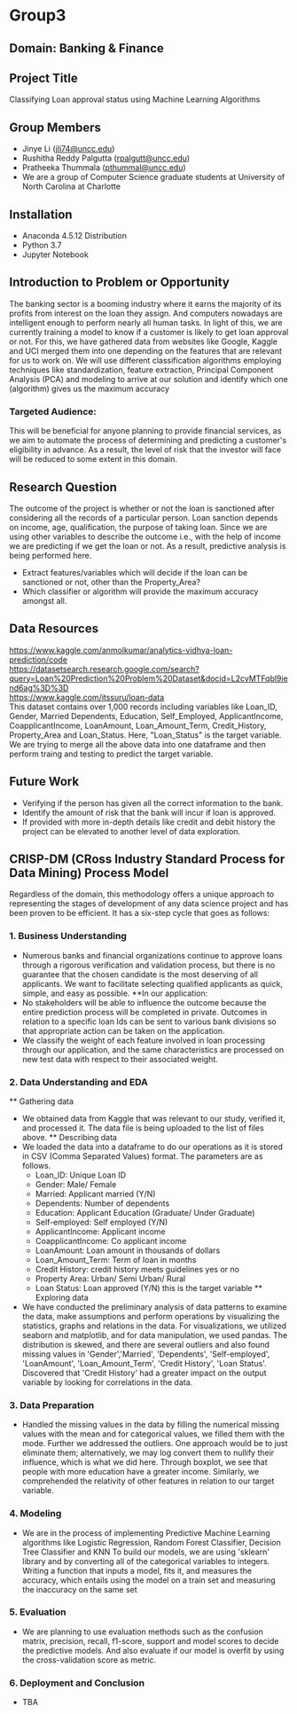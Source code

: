 # Group3
## Domain: Banking & Finance

## Project Title
Classifying Loan approval status using Machine Learning Algorithms

## Group Members
* Jinye Li (jli74@uncc.edu)
* Rushitha Reddy Palgutta (rpalgutt@uncc.edu)
* Pratheeka Thummala (pthummal@uncc.edu)
* We are a group of Computer Science graduate students at University of North Carolina at Charlotte

## Installation
* Anaconda 4.5.12 Distribution
* Python 3.7
* Jupyter Notebook

## Introduction to Problem or Opportunity
The banking sector is a booming industry where it earns the majority of its profits from interest on the loan they assign. And computers nowadays are intelligent enough to perform nearly all human tasks. In light of this, we are currently training a model to know if a customer is likely to get loan approval or not. For this, we have gathered data from websites like Google, Kaggle and UCI merged them into one depending on the features that are relevant for us to work on. We will use different classification algorithms employing techniques like standardization, feature extraction, Principal Component Analysis (PCA) and modeling  to arrive at our solution and identify which one (algorithm) gives us the maximum accuracy
### Targeted Audience: 
This will be beneficial for anyone planning to provide financial services, as we aim to automate the process of determining and predicting a customer's eligibility in advance. As a result, the level of risk that the investor will face will be reduced to some extent in this domain.

## Research Question
The outcome of the project is whether or not the loan is sanctioned after considering all the records of a particular person. Loan sanction depends on income, age, qualification, the purpose of taking loan. Since we are using other variables to describe the outcome i.e., with the help of income we are predicting if we get the loan or not. As a result, predictive analysis is being performed here.
* Extract features/variables which will decide if the loan can be sanctioned or not, other than the Property_Area?
* Which classifier or algorithm will provide the maximum accuracy amongst all.

## Data Resources
https://www.kaggle.com/anmolkumar/analytics-vidhya-loan-prediction/code <br>
https://datasetsearch.research.google.com/search?query=Loan%20Prediction%20Problem%20Dataset&docid=L2cvMTFqbl9iend6ag%3D%3D <br>
https://www.kaggle.com/itssuru/loan-data <br>
This dataset contains over 1,000 records including variables like Loan_ID,	Gender,	Married	Dependents,	Education,	Self_Employed,	ApplicantIncome,	CoapplicantIncome, LoanAmount,	Loan_Amount_Term,	Credit_History, Property_Area	and Loan_Status. Here, "Loan_Status" is the target variable. We are trying to merge all the above data into one dataframe and then perform traing and testing to predict the target variable. 

## Future Work
* Verifying if the person has given all the correct information to the bank.
* Identify the amount of risk that the bank will incur if loan is approved.
* If provided with more in-depth details like credit and debit history the project can be elevated to another level of data exploration.

## CRISP-DM (CRoss Industry Standard Process for Data Mining) Process Model
Regardless of the domain, this methodology offers a unique approach to representing the stages of development of any data science project and has been proven to be efficient. It has a six-step cycle that goes as follows:
### 1. Business Understanding
* Numerous banks and financial organizations continue to approve loans through a rigorous verification and validation process, but there is no guarantee that the chosen candidate is the most deserving of all applicants. We want to facilitate selecting qualified applicants as quick, simple, and easy as possible. 
**In our application:  
* No stakeholders will be able to influence the outcome because the entire prediction process will be completed in private. Outcomes in relation to a specific loan Ids can be sent to various bank divisions so that appropriate action can be taken on the application.
* We classify the weight of each feature involved in loan processing through our application, and the same characteristics are processed on new test data with respect to their associated weight.

### 2. Data Understanding and EDA
** Gathering data
  * We obtained data from Kaggle that was relevant to our study, verified it, and processed it. The data file is being uploaded to the list of files above. 
** Describing data
  * We loaded the data into a dataframe to do our operations as it is stored in CSV (Comma Separated Values) format. The parameters are as follows.
    * Loan_ID: Unique Loan ID
    * Gender: Male/ Female
    * Married: Applicant married (Y/N)
    * Dependents: Number of dependents
    * Education: Applicant Education (Graduate/ Under Graduate)
    * Self-employed: Self employed (Y/N)
    * ApplicantIncome: Applicant income
    * CoapplicantIncome: Co applicant income
    * LoanAmount: Loan amount in thousands of dollars
    * Loan_Amount_Term: Term of loan in months
    * Credit History: credit history meets guidelines yes or no    
    * Property Area: Urban/ Semi Urban/ Rural
    * Loan Status: Loan approved (Y/N) this is the target variable
** Exploring data
  * We have conducted the preliminary analysis of data patterns to examine the data, make assumptions and perform operations by visualizing the statistics, graphs and relations in the data. For visualizations, we utilized seaborn and matplotlib, and for data manipulation, we used pandas. The distribution is skewed, and there are several outliers and also found missing values in 'Gender','Married', 'Dependents', 'Self-employed', 'LoanAmount', 'Loan_Amount_Term', 'Credit History', 'Loan Status'. Discovered that 'Credit History' had a greater impact on the output variable by looking for correlations in the data. 
### 3. Data Preparation
* Handled the missing values in the data by filling the numerical missing values with the mean and for categorical values, we filled them with the mode. Further we addressed the outliers. One approach would be to just eliminate them; alternatively, we may log convert them to nullify their influence, which is what we did here. Through boxplot, we see that people with more education have a greater income. Similarly, we comprehended the relativity of other features in relation to our target variable.
### 4. Modeling
* We are in the process of implementing Predictive Machine Learning algorithms like Logistic Regression, Random Forest Classifier, Decision Tree Classifier and KNN
To build our models, we are  using 'sklearn' library and by converting all of the categorical variables to integers. Writing a function that inputs a model, fits it, and measures the accuracy, which entails using the model on a train set and measuring the inaccuracy on the same set
### 5. Evaluation 
* We are planning to use evaluation methods such as the confusion matrix, precision, recall, f1-score, support and model scores to decide the predictive models. And also evaluate if our model is overfit by using the cross-validation score as metric. 
### 6. Deployment and Conclusion
* TBA
